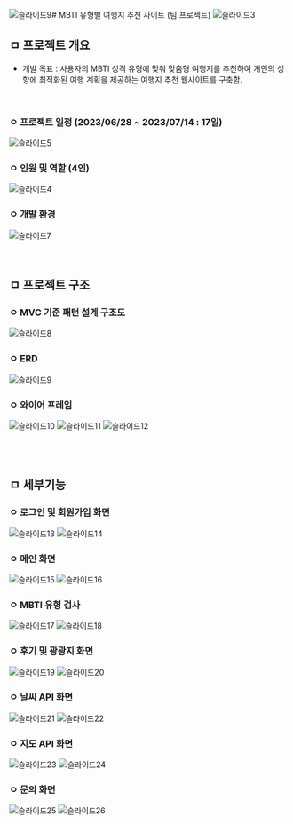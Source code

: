 ![슬라이드9](https://github.com/user-attachments/assets/f2817dd2-b194-48c2-8369-495234b837bc)# MBTI 유형별 여행지 추천 사이트 (팀 프로젝트)
![슬라이드3](https://github.com/user-attachments/assets/b356f362-ec4d-4748-a8d8-dc004088af3e)
<br>

## ㅁ 프로젝트 개요
- 개발 목표 : 사용자의 MBTI 성격 유형에 맞춰 맞춤형 여행지를 추천하여 개인의 성향에 최적화된 여행 계획을 제공하는 여행지 추천 웹사이트를 구축함.
<br>

### ㅇ 프로젝트 일정 (2023/06/28 ~ 2023/07/14 : 17일)
![슬라이드5](https://github.com/user-attachments/assets/00c38107-cc4c-41c5-a749-fd4b25fcf229)
<br>

### ㅇ 인원 및 역할 (4인)
![슬라이드4](https://github.com/user-attachments/assets/f33a279b-e058-40db-9b15-0be9d5fc3a53)
<br>

### ㅇ 개발 환경
![슬라이드7](https://github.com/user-attachments/assets/0c2ac999-c0b6-4345-8ad1-c84209f3eca2)
<br><br><br>

## ㅁ 프로젝트 구조
### ㅇ MVC 기준 패턴 설계 구조도
![슬라이드8](https://github.com/user-attachments/assets/7de20f19-aa5f-4484-bc49-d02e206eab4e)
<br>

### ㅇ ERD
![슬라이드9](https://github.com/user-attachments/assets/2825b44f-0d5e-4d35-a55f-d3b07e10ac81)
<br>

### ㅇ 와이어 프레임
![슬라이드10](https://github.com/user-attachments/assets/f8671c8a-e3e5-4f07-bbd8-be7d38f402ad)
![슬라이드11](https://github.com/user-attachments/assets/bb622b13-5785-41e6-b873-fb2a4d201c1e)
![슬라이드12](https://github.com/user-attachments/assets/9825decf-0d2a-4c5f-a727-7f70fb01cf95)
<br><br><br><br>

## ㅁ 세부기능
### ㅇ 로그인 및 회원가입 화면
![슬라이드13](https://github.com/user-attachments/assets/c94d94ba-8c59-4cc2-bff5-3095c2954cb0)
![슬라이드14](https://github.com/user-attachments/assets/9ddedfb4-2de2-4597-8eb9-b14f94969e0b)
<br>

### ㅇ 메인 화면
![슬라이드15](https://github.com/user-attachments/assets/0e62dbd4-4454-41ed-b314-76d5409340de)
![슬라이드16](https://github.com/user-attachments/assets/6df5ffcf-ad86-416a-bba3-90317290e810)
<br>

### ㅇ MBTI 유형 검사
![슬라이드17](https://github.com/user-attachments/assets/c4838034-b5d7-4fcb-83c2-ed88653efdf5)
![슬라이드18](https://github.com/user-attachments/assets/9eef933a-1e50-49c7-9ff0-0674483df9bb)
<br>

### ㅇ 후기 및 광광지 화면
![슬라이드19](https://github.com/user-attachments/assets/ce03bfe5-d8a3-4b10-a89f-65107722ce49)
![슬라이드20](https://github.com/user-attachments/assets/abc74198-a026-4446-92e6-95f85c78e2cb)
<br>

### ㅇ 날씨 API 화면
![슬라이드21](https://github.com/user-attachments/assets/c94787ff-c834-4e5f-813d-297e73a48d0e)
![슬라이드22](https://github.com/user-attachments/assets/86dcc4c3-1e73-4396-8e34-2f235f64c278)
<br>

### ㅇ 지도 API 화면
![슬라이드23](https://github.com/user-attachments/assets/d88ca2e5-460f-46fe-951c-6d5f949f8ab5)
![슬라이드24](https://github.com/user-attachments/assets/f057b09c-7bce-412a-9c8e-4d9ddd33591a)
<br>

### ㅇ 문의 화면
![슬라이드25](https://github.com/user-attachments/assets/1827fdb0-e57d-4ced-8477-a86c797f6d9a)
![슬라이드26](https://github.com/user-attachments/assets/34017479-294d-4b25-b89f-2933ccf61913)
<br>
